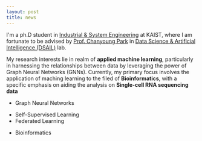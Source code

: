 ```yaml
---
layout: post
title: news
---
```


I'm a ph.D student in [Industrial & System Engineering](https://statistics.kaist.ac.kr/) at KAIST, where I am fortunate to be advised by [Prof. Chanyoung Park](https://dsail.kaist.ac.kr/professor/) in [Data Science & Artificial Intelligence (DSAIL)](https://dsail.kaist.ac.kr/) lab.

My research interests lie in realm of **applied machine learning**, particularly in harnessing the relationships between data by leveraging the power of Graph Neural Networks (GNNs). Currently, my primary focus involves the application of maching learning to the filed of **Bioinformatics**, with a specific emphasis on aiding the analysis on **Single-cell RNA sequencing data**

* Graph Neural Networks
- Self-Supervised Learning
- Federated Learning
* Bioinformatics


